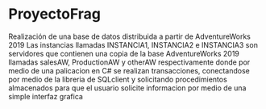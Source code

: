 # ProyectoFrag
Realización de una base de datos distribuida a partir de AdventureWorks 2019
Las instancias llamadas INSTANCIA1, INSTANCIA2 e INSTANCIA3 son servidores que contienen una copia de
la base AdventureWorks 2019 llamadas salesAW, ProductionAW y otherAW respectivamente donde por medio
de una palicacion en C# se realizan transacciones, conectandose por medio de la libreria de SQLclient
y solicitando procedimientos almacenados para que el usuario solicite informacion por medio de una 
simple interfaz grafica
